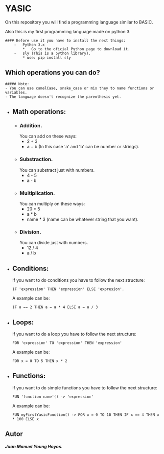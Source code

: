 # YASIC
On this repository you will find a programming language similar to BASIC.

Also this is my first programming language made on python 3.

    #### Before use it you have to install the next things:
        -   Python 3.x
            *   Go to the oficial Python page to download it.
        -   sly (This is a python library).
            * use: pip install sly


## Which operations you can do?

    ##### Note: 
    - You can use camelCase, snake_case or mix they to name functions or variables.
    - The language doesn't recognize the parenthesis yet.

* ## Math operations:
    * ### Addition.
        You can add on these ways:
        *   2 + 3
        *   a + b (In this case 'a' and 'b' can be number or strings).
    *   ### Substraction.
        You can substract just with numbers.
        *   4 - 5
        *   a - b
    *   ### Multiplication.
        You can multiply on these ways:
        *   20 * 5
        *   a * b
        *   name * 3 (name can be whatever string that you want).
    *   ### Division.
        You can divide just with numbers.
        *   12 / 4
        *   a / b
*   ## Conditions:
    If you want to do conditions you have to follow the next structure:
       ```basic
       IF 'expression' THEN 'expression' ELSE 'expresion'.
       ```

    A example can be:
    ```basic
    IF a == 2 THEN a = a * 4 ELSE a = a / 3
    ```

*   ## Loops:
    If you want to do a loop you have to follow the next structure:
    ```basic
    FOR 'expression' TO 'expression' THEN 'expression'
    ```

    A example can be:
    ```basic
    FOR x = 0 TO 5 THEN x * 2
    ```

*   ## Functions:
    If you want to do simple functions you have to follow the next structure:
       ```basic
       FUN 'function name'() -> 'expression'
       ```
    
    A example can be:
    ```basic
    FUN myFirstYasicFunction() -> FOR x = 0 TO 10 THEN IF x == 4 THEN x * 100 ELSE x
    ```

## Autor 
##### Juan Manuel Young Hoyos.
